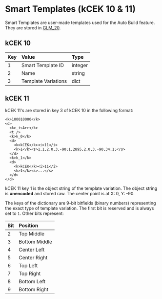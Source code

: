 # Smart Templates (kCEK 10 & 11)

Smart Templates are user-made templates used for the Auto Build feature. They are stored in [GLM_20](/resources/client/gamesave/GLM.md#GLM_20).

## kCEK 10

| Key | Value              | Type      |
|:----|:-------------------|:----------|
| 1   | Smart Template ID  | integer   |
| 2   | Name               | string    |
| 3   | Template Variations| dict      |

## kCEK 11

kCEK 11's are stored in key 3 of kCEK 10 in the following format:

```
<k>100010000</k>
<d>
  <k>_isArr</k>
  <t />
  <k>k_0</k>
  <d>
    <k>kCEK</k><i>11</i>
    <k>1</k><s>1,1,2,0,3,-90;1,2895,2,0,3,-90,34,1;</s>
  </d>
  <k>k_1</k>
  <d>
    <k>kCEK</k><i>11</i>
    <k>1</k><s>...</s>
  </d>
</d>
```

kCEK 11 key 1 is the object string of the template variation. The object string is **unencoded** and stored raw. The center point is at X: 0, Y: -90.

The keys of the dictionary are 9-bit bitfields (binary numbers) representing the exact type of template variation. The first bit is reserved and is always set to `1`. Other bits represent:

| Bit   | Position     |
|:------|:-------------|
| 2     | Top Middle   |
| 3     | Bottom Middle|
| 4     | Center Left  |
| 5     | Center Right |
| 6     | Top Left     |
| 7     | Top Right    |
| 8     | Bottom Left  |
| 9     | Bottom Right |
